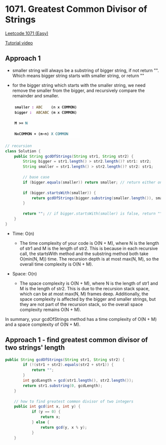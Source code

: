 # 1071. Greatest Common Divisor of Strings
[Leetcode 1071 (Easy)][1071]

[1071]: https://leetcode.com/problems/greatest-common-divisor-of-strings/description/

[Tutorial video][Turotial]

[Turotial]:https://www.youtube.com/watch?v=41iKYE0n0PQ

## Approach 1
- smaller string will always be a substring of bigger string, if not return "". Which means bigger string starts with smaller string, or return ""
- for the bigger string which starts with the smaller string, we need remove the smaller from the bigger, and recursively compare the remainder and smaller.

    ![Alt text](image.png)

```java
// recursion
class Solution {
    public String gcdOfStrings(String str1, String str2) {
        String bigger = str1.length() > str2.length()? str1: str2;
        String smaller = str1.length() > str2.length()? str2: str1;

        // base case
        if (bigger.equals(smaller)) return smaller; // return either one
        
        if (bigger.startsWith(smaller)) {
            return gcdOfStrings(bigger.substring(smaller.length()), smaller); // substring method remove the smaller from the bigger
        }
        
        return ""; // if bigger.startsWith(smaller) is false, return ""
    }
}
```
- Time: O(n)
  - The time complexity of your code is O(N + M), where N is the length of str1 and M is the length of str2. This is because in each recursive call, the startsWith method and the substring method both take O(min(N, M)) time. The recursion depth is at most max(N, M), so the overall time complexity is O(N + M).

- Space: O(n)
  - The space complexity is O(N + M), where N is the length of str1 and M is the length of str2. This is due to the recursion stack space, which can be at most max(N, M) frames deep. Additionally, the space complexity is affected by the bigger and smaller strings, but they are not part of the recursion stack, so the overall space complexity remains O(N + M).

In summary, your gcdOfStrings method has a time complexity of O(N + M) and a space complexity of O(N + M).

## Approach 1 - find greatest common divisor of two strings' length

```java
public String gcdOfStrings(String str1, String str2) {
        if (!(str1 + str2).equals(str2 + str1)) {
            return "";
        }
        int gcdLength = gcd(str1.length(), str2.length());
        return str1.substring(0, gcdLength);
    }
    
    // how to find greatest common divisor of two integers
    public int gcd(int x, int y) {
            if (y == 0) {
                return x;
            } else {
                return gcd(y, x % y);
            }    
    }

```